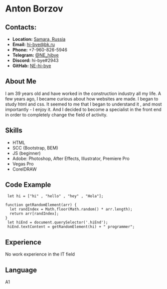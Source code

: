 # Anton Borzov

## Contacts:

- **Location:** [Samara, Russia](https://goo.gl/maps/FnKLZsBxZSMahTjZ8)
- **Email:** [hi-bye@bk.ru](mailto:hi-bye@bk.ru)
- **Phone:** +7-960-826-5946
- **Telegram:** [@NE_hibye](https://t.me/NE_hibye)
- **Discord:** hi-bye#2943
- **GitHab:** [NE-hi-bye](https://github.com/NE-hi-bye)

## About Me

I am 39 years old and have worked in the construction industry all my life. A few years ago, I became curious about how websites are made. I began to study html and css. It seemed to me that I began to understand it , and most importantly - I enjoy it. And I decided to become a specialist in the front end in order to completely change the field of activity.

## Skills

- HTML
- SCC (Bootstrap, BEM)
- JS (beginner)
- Adobe: Photoshop, After Effects, Illustrator, Premiere Pro
- Vegas Pro
- CorelDRAW

## Code Example

```
 let hi = ["hi" , "hello" , "hey" , "Hola"];

function getRandomElement(arr) {
  let randIndex = Math.floor(Math.random() * arr.length);
  return arr[randIndex];
}
 let hiEnd = document.querySelector('.hiEnd');
 hiEnd.textContent = getRandomElement(hi) + " programmer";
```

## Experience

No work experience in the IT field

## Language

A1
